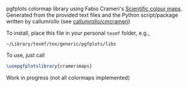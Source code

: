 pgfplots colormap library using Fabio Crameri's  [Scientific colour maps](http://www.fabiocrameri.ch/colourmaps.php). Generated from the provided text files and the Python script/package written by callumrollo (see [callumrollo/cmcrameri](https://github.com/callumrollo/cmcrameri))

To install, place this file in your personal `texmf` folder, e.g.,
```
~/Library/texmf/tex/generic/pgfplots/libs
```
To use, just call
```latex
\usepgfplotslibrary{cramerimaps}
```

Work in progress (not all colormaps implemented)
